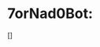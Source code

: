 # 7orNad0Bot:

[[]("https://pafad.github.id/react-discord-widget/?serverId451929300598521876&showHeader=false&channelFontColor=#b846ef")]
